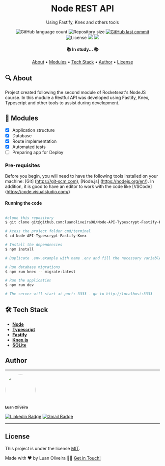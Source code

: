<h1 align="center"> Node REST API </h1>
<p align="center">Using Fastify, Knex and others tools </p>

<p align="center">
  <img alt="GitHub language count" src="https://img.shields.io/github/languages/count/luanoliveira98/Node-API-Typescrypt-Fastify-Knex?color=%2304D361"/>
  <img alt="Repository size" src="https://img.shields.io/github/repo-size/luanoliveira98/Node-API-Typescrypt-Fastify-Knex">
  <a href="https://github.com/luanoliveira98/Node-API-Typescrypt-Fastify-Knex/commits/master">
    <img alt="GitHub last commit" src="https://img.shields.io/github/last-commit/luanoliveira98/Node-API-Typescrypt-Fastify-Knex">
  </a>
  <img alt="License" src="https://img.shields.io/badge/license-MIT-brightgreen">
  <img src="https://img.shields.io/static/v1?label=Made%20with&message=Typescript&color=007acc"/>
  <a href="https://blog.rocketseat.com.br/">
    <img src="https://img.shields.io/static/v1?label=Course%20of&message=Rocketseat&color=7159c1"/>
  </a>
</p>

<h4 align="center">
  📚 In study... 📚
</h4>

<p align="center">
 <a href="#🔍-about">About</a> •
 <a href="#📁-modules">Modules</a> •
 <a href="#🛠️-tech-stack">Tech Stack</a> • 
 <a href="#author">Author</a> • 
 <a href="#license">License</a>
</p>

## 🔍 About

Project created following the second module of Rocketseat's NodeJS course. In this module a Restful API was developed using Fastify, Knex, Typescript and other tools to assist during development.

## 📁 Modules

- [x] Application structure
- [x] Database
- [x] Route implementation
- [x] Automated tests
- [ ] Preparing app for Deploy

### Pre-requisites

Before you begin, you will need to have the following tools installed on your machine:
[Git] (https://git-scm.com), [Node.js] (https://nodejs.org/en/).
In addition, it is good to have an editor to work with the code like [VSCode] (https://code.visualstudio.com/)

#### Running the code

````bash

#clone this repository
$ git clone git@github.com:luanoliveira98/Node-API-Typescrypt-Fastify-Knex.git

# Acess the project folder cmd/terminal
$ cd Node-API-Typescrypt-Fastify-Knex

# Install the dependencies
$ npm install

# Duplicate .env.example with name .env and fill the necessary variables

# Run database migrations
$ npm run knex -- migrate:latest

# Run the application
$ npm run dev

# The server will start at port: 3333 - go to http://localhost:3333

````

## 🛠️ Tech Stack

- **[Node](https://nodejs.org/en/)**
- **[Typescript](https://www.typescriptlang.org/)**
- **[Fastify](https://www.fastify.io/)**
- **[Knex.js](https://knexjs.org/)**
- **[SQLite](https://sqlite.org/index.html)**

## Author
---

<a href="https://github.com/luanoliveira">
 <img style="border-radius: 50%;" src="https://github.com/luanoliveira98.png" width="100px;" alt=""/>
 <br />
 <sub><b>Luan Oliveira</b></sub>
</a>

[![Linkedin Badge](https://img.shields.io/badge/-LinkedIn-blue?style=flat-square&logo=Linkedin&logoColor=white&link=https://www.linkedin.com/in/luan-oliveira-saldanha/)](https://www.linkedin.com/in/luan-oliveira-saldanha/) 
[![Gmail Badge](https://img.shields.io/badge/-Gmail-c14438?style=flat-square&logo=Gmail&logoColor=white&link=mailto:luanoliveiraltda@gmail.com)](mailto:luanoliveiraltda@gmail.com)

---

## License

This project is under the license [MIT](./LICENSE).

Made with ❤️ by Luan Oliveira 👋🏽 [Get in Touch!](Https://www.linkedin.com/in/luan-oliveira-saldanha/)

